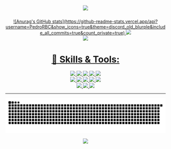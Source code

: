 <h1 align="center">
 <img src="https://readme-typing-svg.herokuapp.com?font=Roboto&color=%2336BCF7&size=27&center=true&width=550&lines=Oiii!+Eu+sou+o+Pedro+%F0%9F%91%8B">
</h1>

<div align="center">
 <a href="https://github.com/PedroRBC">
 ![Anurag's GitHub stats](https://github-readme-stats.vercel.app/api?username=PedroRBC&show_icons=true&theme=discord_old_blurple&include_all_commits=true&count_private=true)
 <img height="165" src="https://github-readme-stats.vercel.app/api/top-langs/?username=PedroRBC&layout=compact&langs_count=7&theme=discord_old_blurple"/>
  <br>
 <img height="185" src="http://github-readme-streak-stats.herokuapp.com?user=PedroRBC&date_format=j%20M%5B%20Y%5D&background=2C2F33&sideNums=7289DA&currStreakNum=7289DA&currStreakLabel=FFFFFF&stroke=FFFFFF&dates=FFFFFF&ring=97A9B4&fire=7289DA&sideLabels=97A9B4&border=97A9B4">
</div>
 
 <h1 align="center"> 🔧 Skills & Tools: </h1>

<p align="center">
  <a href="https://www.typescriptlang.org/">
    <img src="https://img.shields.io/badge/typescript-3178C6?&style=for-the-badge&logo=typescript&logoColor=white">
  </a>
  <a href="https://html.com/">
    <img src="https://img.shields.io/badge/HTML-E34F26?style=for-the-badge&logo=HTML5&logoColor=white">
  </a>
  <a href="https://www.w3schools.com/css/">
    <img src="https://img.shields.io/badge/CSS-1572B6?style=for-the-badge&logo=CSS3&logoColor=white">
  </a>
  <a href="https://www.javascript.com/">
    <img src="https://img.shields.io/badge/JavaScript-323330?style=for-the-badge&logo=javascript&logoColor=F7DF1E">
  </a>
  <a href="https://reactjs.org/">
   <img src="https://img.shields.io/badge/react-61DAFB?&style=for-the-badge&logo=react&logoColor=121212">
  </a>
  <br>
     <a href="https://nextjs.org/">
    <img src="https://img.shields.io/badge/Next-black?style=for-the-badge&logo=next.js&logoColor=white">
  </a>
  <a href="https://expressjs.com/">
    <img src="https://img.shields.io/badge/express.js-000000?&style=for-the-badge&logo=Express&logoColor=white">
  </a>
  <a href="https://www.json.org/json-en.html">
    <img src="https://img.shields.io/badge/JSON-000000?style=for-the-badge&logo=JSON&logoColor=white">
  </a>
    <a href="https://www.mongodb.com/">
    <img src="https://img.shields.io/badge/MongoDB-%234ea94b.svg?style=for-the-badge&logo=mongodb&logoColor=white">
  </a>
  <a href="https://www.mysql.com/">
    <img src="https://img.shields.io/badge/mysql-%2300f.svg?style=for-the-badge&logo=mysql&logoColor=white">
  </a>


  <br>
  <a href="https://code.visualstudio.com/">
    <img src="https://img.shields.io/badge/VS%20Code-007ACC?&style=for-the-badge&logo=visual-studio-code&logoColor=white">
  </a>
  <a href="https://git-scm.com/">
    <img src="https://img.shields.io/badge/git-F05032?&style=for-the-badge&logo=git&logoColor=white">
  </a>
  <a href="https://nodejs.org/en/">
    <img src="https://img.shields.io/badge/NODE.JS-339933?style=for-the-badge&logo=Node.js&logoColor=white">
  </a>


</p>
 
<hr>
 
<div align="center">
 
  ![Snake animation](https://github.com/PedroRBC/PedroRBC/blob/output/github-contribution-grid-snake.svg)
 
  <img src="https://shields-io-visitor-counter.herokuapp.com/badge?page=PedroRBC.PedroRBC&style=for-the-badge">
</div>


 
 
